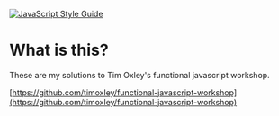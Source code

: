 [![JavaScript Style Guide](https://img.shields.io/badge/code%20style-standard-brightgreen.svg)](http://standardjs.com/)

# What is this?

These are my solutions to Tim Oxley's functional javascript workshop.

[https://github.com/timoxley/functional-javascript-workshop](https://github.com/timoxley/functional-javascript-workshop)

